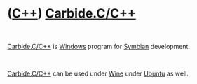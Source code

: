 



 

 

 

 

 

([C++](Cpp.htm)) [Carbide.C/C++](CppCarbideCpp.htm)
===================================================

 

[Carbide.C/C++](CppCarbideCpp.htm) is [Windows](CppWindows.htm) program
for [Symbian](CppSymbian.htm) development.

 

[Carbide.C/C++](CppCarbideCpp.htm) can be used under [Wine](CppWine.htm)
under [Ubuntu](CppUbuntu.htm) as well.

 

 

 

 

 





 



